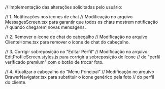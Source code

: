 // Implementação das alterações solicitadas pelo usuário:

// 1. Notificações nos ícones de chat
// Modificação no arquivo MessagesScreen.tsx para garantir que todos os chats mostrem notificação
// quando chegarem novas mensagens.

// 2. Remover o ícone de chat do cabeçalho
// Modificação no arquivo ClienteHome.tsx para remover o ícone de chat do cabeçalho.

// 3. Corrigir sobreposição no "Editar Perfil"
// Modificação no arquivo EditProfileScreen.styles.js para corrigir a sobreposição do ícone
// de "perfil verificado premium" com o botão de trocar foto.

// 4. Atualizar o cabeçalho do "Menu Principal"
// Modificação no arquivo DrawerNavigator.tsx para substituir o ícone genérico pela foto
// do perfil do cliente.

